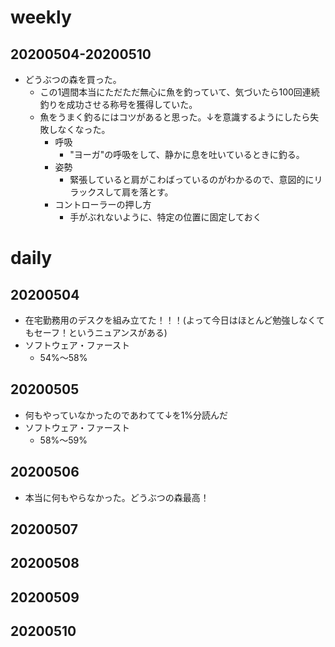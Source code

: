 # weekly
## 20200504-20200510
* どうぶつの森を買った。
  * この1週間本当にただただ無心に魚を釣っていて、気づいたら100回連続釣りを成功させる称号を獲得していた。
  * 魚をうまく釣るにはコツがあると思った。↓を意識するようにしたら失敗しなくなった。
    * 呼吸
      * "ヨーガ"の呼吸をして、静かに息を吐いているときに釣る。
    * 姿勢
      * 緊張していると肩がこわばっているのがわかるので、意図的にリラックスして肩を落とす。
    * コントローラーの押し方
      * 手がぶれないように、特定の位置に固定しておく

# daily
## 20200504
* 在宅勤務用のデスクを組み立てた！！！(よって今日はほとんど勉強しなくてもセーフ！というニュアンスがある)
* ソフトウェア・ファースト
  * 54%〜58%

## 20200505
* 何もやっていなかったのであわてて↓を1%分読んだ
* ソフトウェア・ファースト
  * 58%〜59%

## 20200506
* 本当に何もやらなかった。どうぶつの森最高！

## 20200507

## 20200508

## 20200509

## 20200510

